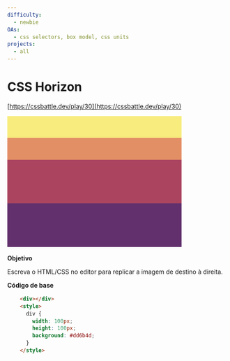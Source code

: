 ```yaml
---
difficulty:
  - newbie
OAs:
  - css selectors, box model, css units
projects:
  - all
---
```


# CSS Horizon

[https://cssbattle.dev/play/30](https://cssbattle.dev/play/30)

![](css_horizon.png)

__Objetivo__

Escreva o HTML/CSS no editor para replicar a imagem de destino à direita. 

__Código de base__

```html
    <div></div>
    <style>
      div {
        width: 100px;
        height: 100px;
        background: #dd6b4d;
      }
    </style>
```
